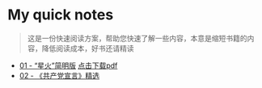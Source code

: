 # My quick notes 

> 这是一份快速阅读方案，帮助您快速了解一些内容，本意是缩短书籍的内容，降低阅读成本，好书还请精读

- [01 - “星火”简明版](./xinghuo.md) [点击下载pdf](./%E6%98%9F%E7%81%AB%E6%89%8B%E5%86%8C.pdf)
- [02 - 《共产党宣言》精选](./communist-manifesto.md)

